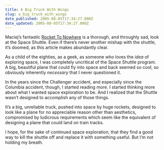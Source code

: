 ```yaml
---
title: A Big Truck With Wings
slug: a_big_truck_with_wings
date_published: 2005-08-05T17:34:27.000Z
date_updated: 2005-08-05T17:34:27.000Z
---
```


Maciej’s fantastic [Rocket To Nowhere](http://www.idlewords.com/2005/08/a_rocket_to_nowhere.htm) is a thorough, and throughly sad, look at the Space Shuttle. Even if there’s never another mishap with the shuttle, it’s doomed, as this article makes abundantly clear.

As a child of the eighties, as a geek, as someone who loves the *idea* of exploring space, I was completely uncritical of the Space Shuttle program. A big, beautiful plane that could fly into space and back seemed so cool, so obviously inherently *necessary* that I never questioned it.

In the years since the Challenger accident, and especially since the Columbia accident, though, I started reading more. I started thinking more about what I wanted space exploration to be. And I realized that the Shuttle wasn’t designed to accomplish any of those things.

It’s a big, unreliable truck, pushed into space by huge rockets, designed to look like a plane for no appreciable reason other than aesthetics, compromised by ludicrous requirements which seem like the equivalent of designing a plane that could land on train tracks.

I hope, for the sake of continued space exploration, that they find a good way to kill the shuttle off and replace it with something useful. But I’m not holding my breath.

